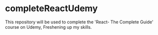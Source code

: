 # completeReactUdemy
This repository will be used to complete the 'React- The Complete Guide' course on Udemy, Freshening up my skills.
